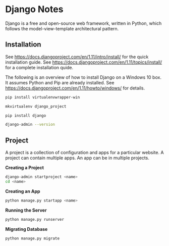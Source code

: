 # Django Notes

Django is a free and open-source web framework, written in Python, which
follows the model-view-template architectural pattern.


## Installation

See https://docs.djangoproject.com/en/1.11/intro/install/ for the quick
installation guide.  See
https://docs.djangoproject.com/en/1.11/topics/install/ for a complete
installation quide.

The following is an overview of how to install Django on a Windows 10 box.
It assumes Python and Pip are already installed.  See
https://docs.djangoproject.com/en/1.11/howto/windows/ for details.

```sh
pip install virtualenvwrapper-win
```

```sh
mkvirtualenv django_project
```

```sh
pip install django
```

```sh
django-admin --version
```


## Project

A project is a collection of configuration and apps for a particular website.
A project can contain multiple apps.  An app can be in multiple projects.

**Creating a Project**

```sh
django-admin startproject <name>
cd <name>
```

**Creating an App**

```sh
python manage.py startapp <name>
```

**Running the Server**

```sh
python manage.py runserver
```

**Migrating Database**

```sh
python manage.py migrate
```
